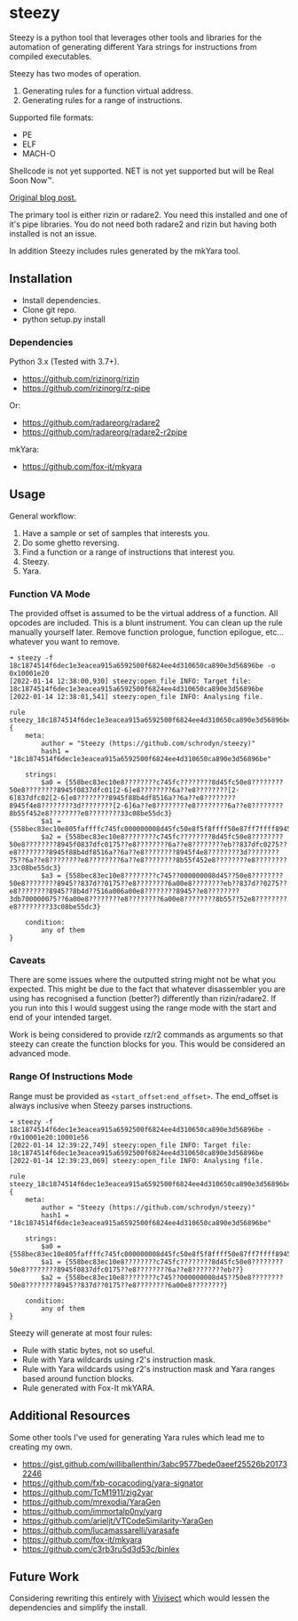 # steezy
Steezy is a python tool that leverages other tools and libraries for the
automation of generating different Yara strings for instructions from
compiled executables.

Steezy has two modes of operation.

1. Generating rules for a function virtual address.
2. Generating rules for a range of instructions.

Supported file formats:
* PE
* ELF
* MACH-O

Shellcode is not yet supported. NET is not yet supported but will be
Real Soon Now™.

[Original blog post.](https://musings.konundrum.org/2020/09/30/steezy.html)

The primary tool is either rizin or radare2. You need this installed and
one of it's pipe libraries. You do not need both radare2 and rizin but
having both installed is not an issue.

In addition Steezy includes rules generated by the mkYara tool.

## Installation
* Install dependencies.
* Clone git repo.
* python setup.py install

### Dependencies
Python 3.x (Tested with 3.7+).

* https://github.com/rizinorg/rizin
* https://github.com/rizinorg/rz-pipe

Or:
* https://github.com/radareorg/radare2
* https://github.com/radareorg/radare2-r2pipe

mkYara:
* https://github.com/fox-it/mkyara

## Usage
General workflow:
1. Have a sample or set of samples that interests you.
2. Do some ghetto reversing.
3. Find a function or a range of instructions that interest you.
4. Steezy.
5. Yara.

### Function VA Mode
The provided offset is assumed to be the virtual address of a function.
All opcodes are included. This is a blunt instrument. You can clean up
the rule manually yourself later. Remove function prologue, function
epilogue, etc... whatever you want to remove.

```
➜ steezy -f 18c1874514f6dec1e3eacea915a6592500f6824ee4d310650ca890e3d56896be -o 0x10001e20
[2022-01-14 12:38:00,930] steezy:open_file INFO: Target file: 18c1874514f6dec1e3eacea915a6592500f6824ee4d310650ca890e3d56896be
[2022-01-14 12:38:01,541] steezy:open_file INFO: Analysing file.

rule steezy_18c1874514f6dec1e3eacea915a6592500f6824ee4d310650ca890e3d56896be
{
    meta:
        author = "Steezy (https://github.com/schrodyn/steezy)"
        hash1 = "18c1874514f6dec1e3eacea915a6592500f6824ee4d310650ca890e3d56896be"

    strings:
        $a0 = {558bec83ec10e8????????c745fc????????8d45fc50e8????????50e8????????8945f0837dfc01[2-6]e8????????6a??e8????????[2-6]837dfc02[2-6]e8????????8945f88b4df8516a??6a??e8????????8945f4e8????????3d????????[2-6]6a??e8????????e8????????6a??e8????????8b55f452e8????????e8????????33c08be55dc3}
        $a1 = {558bec83ec10e805faffffc745fc000000008d45fc50e8f5f8ffff50e87ff7ffff8945f0837dfc01750ee8b17300006a00e86af8ffffeb46837dfc027540e8ada700008945f88b4df8516a006a00e8ddf7ffff8945f4e825f9ffff3db700000075076a00e837f8ffffe822faffff6a00e8dbfdffff8b55f452e862f1ffffe86df9ffff33c08be55dc3}
        $a2 = {558bec83ec10e8????????c745fc????????8d45fc50e8????????50e8????????8945f0837dfc0175??e8????????6a??e8????????eb??837dfc0275??e8????????8945f88b4df8516a??6a??e8????????8945f4e8????????3d????????75??6a??e8????????e8????????6a??e8????????8b55f452e8????????e8????????33c08be55dc3}
        $a3 = {558bec83ec10e8????????c745??000000008d45??50e8????????50e8????????8945??837d??0175??e8????????6a00e8????????eb??837d??0275??e8????????8945??8b4d??516a006a00e8????????8945??e8????????3db700000075??6a00e8????????e8????????6a00e8????????8b55??52e8????????e8????????33c08be55dc3}

    condition:
        any of them
}
```

### Caveats
There are some issues where the outputted string might not be what you
expected. This might be due to the fact that whatever disassembler you
are using has recognised a function (better?) differently than
rizin/radare2. If you run into this I would suggest using the range mode
with the start and end of your intended target.

Work is being considered to provide rz/r2 commands as arguments so that
steezy can create the function blocks for you. This would be considered
an advanced mode.

### Range Of Instructions Mode
Range must be provided as `<start_offset:end_offset>`. The end_offset is
always inclusive when Steezy parses instructions.

```
➜ steezy -f 18c1874514f6dec1e3eacea915a6592500f6824ee4d310650ca890e3d56896be -r0x10001e20:10001e56
[2022-01-14 12:39:22,749] steezy:open_file INFO: Target file: 18c1874514f6dec1e3eacea915a6592500f6824ee4d310650ca890e3d56896be
[2022-01-14 12:39:23,069] steezy:open_file INFO: Analysing file.

rule steezy_18c1874514f6dec1e3eacea915a6592500f6824ee4d310650ca890e3d56896be
{
    meta:
        author = "Steezy (https://github.com/schrodyn/steezy)"
        hash1 = "18c1874514f6dec1e3eacea915a6592500f6824ee4d310650ca890e3d56896be"

    strings:
        $a0 = {558bec83ec10e805faffffc745fc000000008d45fc50e8f5f8ffff50e87ff7ffff8945f0837dfc01750ee8b17300006a00e86af8ffff}
        $a1 = {558bec83ec10e8????????c745fc????????8d45fc50e8????????50e8????????8945f0837dfc0175??e8????????6a??e8????????eb??}
        $a2 = {558bec83ec10e8????????c745??000000008d45??50e8????????50e8????????8945??837d??0175??e8????????6a00e8????????}

    condition:
        any of them
}
```

Steezy will generate at most four rules:

* Rule with static bytes, not so useful.
* Rule with Yara wildcards using r2's instruction mask.
* Rule with Yara wildcards using r2's instruction mask and Yara ranges based around function blocks.
* Rule generated with Fox-It mkYARA.

## Additional Resources
Some other tools I've used for generating Yara rules which lead me to creating
my own.

* https://gist.github.com/williballenthin/3abc9577bede0aeef25526b201732246
* https://github.com/fxb-cocacoding/yara-signator
* https://github.com/TcM1911/zig2yar
* https://github.com/mrexodia/YaraGen
* https://github.com/immortalp0ny/yarg
* https://github.com/arieljt/VTCodeSimilarity-YaraGen
* https://github.com/lucamassarelli/yarasafe
* https://github.com/fox-it/mkyara
* https://github.com/c3rb3ru5d3d53c/binlex

## Future Work
Considering rewriting this entirely with [Vivisect](https://github.com/vivisect/vivisect) which would lessen
the dependencies and simplify the install.
